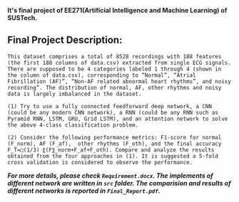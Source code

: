 **It's final project of EE271(Artificial Intelligence and Machine Learning) of SUSTech.**  

## Final Project Description:  

    This dataset comprises a total of 8528 recordings with 188 features (the first 188 columns of data.csv) extracted from single ECG signals. There are supposed to be 4 categories labeled 1 through 4 (shown in the column of data.csv), corresponding to “Normal”, “Atrial Fibrillation (AF)”, “Non-AF related abnormal heart rhythms”, and noisy recording”. The distribution of normal, AF, other rhythms and noisy data is largely imbalanced in the dataset. 

    (1) Try to use a fully connected feedforward deep network, a CNN (could be any modern CNN network), a RNN (could be any RNN such as Pyramid RNN, LSTM, GRU, Grid LSTM), and an attention network to solve the above 4-class classification problem. 

    (2) Consider the following performance metrics: F1-score for normal (F_norm), AF (F_af),  other rhythms (F_oth), and the final accuracy F_T=□(1/3) 〖(F〗_norm+F_af+F_oth). Compare and analyze the results obtained from the four approaches in (1). It is suggested a 5-fold cross validation is considered to observe the performance. 

***For more details, please check `Requirement.docx`. The implements of different network are written in `src` folder. The comparision and results of different networks is reported in `Final_Report.pdf`.***